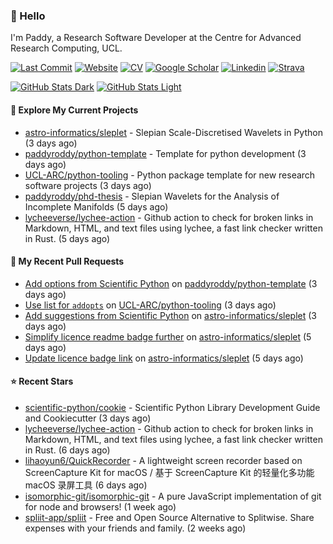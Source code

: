 ### 👋 Hello

I'm Paddy, a Research Software Developer at the Centre for Advanced Research
Computing, UCL.

[![Last Commit](https://img.shields.io/github/last-commit/paddyroddy/paddyroddy/main?label=updated)](https://github.com/paddyroddy)
[![Website](https://img.shields.io/badge/GitHub%20Pages-222?logo=githubpages&logoColor=fff&style=for-the-badge&style=flat)](https://paddyroddy.github.io)
[![CV](https://img.shields.io/badge/CV-PDF-pink.svg)](https://paddyroddy.github.io/cv)
[![Google Scholar](https://img.shields.io/badge/Google%20Scholar-4285F4?logo=googlescholar&logoColor=fff&style=for-the-badge&style=flat)](https://scholar.google.com/citations?user=OFigHUwAAAAJ)
[![Linkedin](https://img.shields.io/badge/LinkedIn-0A66C2?logo=linkedin&logoColor=fff&style=for-the-badge&style=flat)](https://www.linkedin.com/in/patrickjamesroddy)
[![Strava](https://img.shields.io/badge/Strava-FC4C02?style=for-the-badge&logo=strava&logoColor=white&style=flat)](https://www.strava.com/athletes/patrick_roddy)

[![GitHub Stats Dark](https://github-readme-stats-paddyroddy.vercel.app/api?username=paddyroddy&disable_animations=true&hide_border=true&hide_title=true&include_all_commits=true&rank_icon=github&show=prs_merged,reviews&show_icons=true&theme=tokyonight)](https://github.com/paddyroddy/paddyroddy#gh-dark-mode-only)
[![GitHub Stats Light](https://github-readme-stats-paddyroddy.vercel.app/api?username=paddyroddy&disable_animations=true&hide_border=true&hide_title=true&include_all_commits=true&rank_icon=github&show=prs_merged,reviews&show_icons=true&theme=default)](https://github.com/paddyroddy/paddyroddy#gh-light-mode-only)

#### 👷 Explore My Current Projects

- [astro-informatics/sleplet](https://github.com/astro-informatics/sleplet) - Slepian Scale-Discretised Wavelets in Python
  (3 days ago)
- [paddyroddy/python-template](https://github.com/paddyroddy/python-template) - Template for python development
  (3 days ago)
- [UCL-ARC/python-tooling](https://github.com/UCL-ARC/python-tooling) - Python package template for new research software projects
  (3 days ago)
- [paddyroddy/phd-thesis](https://github.com/paddyroddy/phd-thesis) - Slepian Wavelets for the Analysis of Incomplete Manifolds
  (5 days ago)
- [lycheeverse/lychee-action](https://github.com/lycheeverse/lychee-action) - Github action to check for broken links in Markdown, HTML, and text files using lychee, a fast link checker written in Rust.
  (5 days ago)

#### 🔨 My Recent Pull Requests

- [Add options from Scientific Python](https://github.com/paddyroddy/python-template/pull/157) on [paddyroddy/python-template](https://github.com/paddyroddy/python-template)
  (3 days ago)
- [Use list for `addopts`](https://github.com/UCL-ARC/python-tooling/pull/375) on [UCL-ARC/python-tooling](https://github.com/UCL-ARC/python-tooling)
  (3 days ago)
- [Add suggestions from Scientific Python](https://github.com/astro-informatics/sleplet/pull/379) on [astro-informatics/sleplet](https://github.com/astro-informatics/sleplet)
  (3 days ago)
- [Simplify licence readme badge further](https://github.com/astro-informatics/sleplet/pull/378) on [astro-informatics/sleplet](https://github.com/astro-informatics/sleplet)
  (5 days ago)
- [Update licence badge link](https://github.com/astro-informatics/sleplet/pull/377) on [astro-informatics/sleplet](https://github.com/astro-informatics/sleplet)
  (5 days ago)

#### ⭐ Recent Stars

- [scientific-python/cookie](https://github.com/scientific-python/cookie) - Scientific Python Library Development Guide and Cookiecutter
  (3 days ago)
- [lycheeverse/lychee-action](https://github.com/lycheeverse/lychee-action) - Github action to check for broken links in Markdown, HTML, and text files using lychee, a fast link checker written in Rust.
  (6 days ago)
- [lihaoyun6/QuickRecorder](https://github.com/lihaoyun6/QuickRecorder) - A lightweight screen recorder based on ScreenCapture Kit for macOS / 基于 ScreenCapture Kit 的轻量化多功能 macOS 录屏工具
  (6 days ago)
- [isomorphic-git/isomorphic-git](https://github.com/isomorphic-git/isomorphic-git) - A pure JavaScript implementation of git for node and browsers!
  (1 week ago)
- [spliit-app/spliit](https://github.com/spliit-app/spliit) - Free and Open Source Alternative to Splitwise. Share expenses with your friends and family.
  (2 weeks ago)
